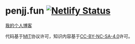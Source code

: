 # penjj.fun [![Netlify Status](https://api.netlify.com/api/v1/badges/13ea63f9-8575-438b-9fbe-cd58e1fac759/deploy-status)](https://app.netlify.com/sites/penjj/deploys)

[我的个人博客](https://penjj.fun)

代码基于[MIT](MIT)协议许可，知识内容基于[CC-BY-NC-SA-4.0](CC-BY-NC-SA-4.0)许可。

